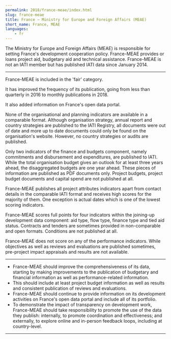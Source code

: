 ```yaml
---
permalink: 2018/france-meae/index.html
slug: france-meae
title: France – Ministry for Europe and Foreign Affairs (MEAE)
short_name: France, MEAE
languages:
    - fr
---
```


The Ministry for Europe and Foreign Affairs (MEAE) is responsible for setting France's development cooperation policy. France-MEAE provides or loans project aid, budgetary aid and technical assistance. France-MEAE is not an IATI member but has published IATI data since January 2014.

---

France-MEAE is included in the 'fair' category.

It has improved the frequency of its publication, going from less than quarterly in 2016 to monthly publications in 2018.

It also added information on France's open data portal.

None of the organisational and planning indicators are available in a comparable format. Although organisation strategy, annual report and country strategies are published to the IATI Registry, all documents were out of date and more up to date documents could only be found on the organisation's website. However, no country strategies or audits are published.

Only two indicators of the finance and budgets component, namely commitments and disbursement and expenditures, are published to IATI. While the total organisation budget gives an outlook for at least three years ahead, the disaggregated budgets are one year ahead. These pieces of information are published as PDF documents only. Project budgets, project budget documents and capital spend are not published at all.

France-MEAE publishes all project attributes indicators apart from contact details in the comparable IATI format and receives high scores for the majority of them. One exception is actual dates which is one of the lowest scoring indicators.

France-MEAE scores full points for four indicators within the joining-up development data component: aid type, flow type, finance type and tied aid status. Contracts and tenders are sometimes provided in non-comparable and open formats. Conditions are not published at all.

France-MEAE does not score on any of the performance indicators. While objectives as well as reviews and evaluations are published sometimes, pre-project impact appraisals and results are not available.

---

 * France-MEAE should improve the comprehensiveness of its data, starting by making improvements to the publication of budgetary and financial information as well as performance-related information.
 * This should include at least project budget information as well as results and consistent publication of reviews and evaluations.
 * France-MEAE should continue to provide information on its development activities on France's open data portal and include all of its portfolio.
 * To demonstrate the impact of transparency on development work, France-MEAE should take responsibility to promote the use of the data they publish: internally, to promote coordination and effectiveness; and externally, to explore online and in-person feedback loops, including at country-level.

---

